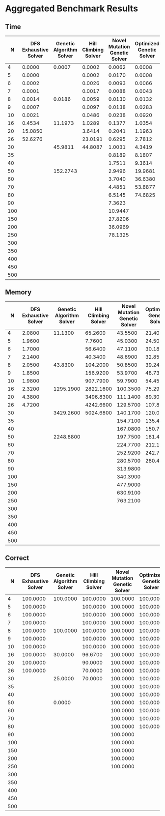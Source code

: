 # Aggregated Benchmark Results

## Time
|N|DFS Exhaustive Solver|Genetic Algorithm Solver|Hill Climbing Solver|Novel Mutation Genetic Solver|Optimized Genetic Solver|Optimized Hill Climbing Solver|Simulated Annealing Solver|
|---|---|---|---|---|---|---|---|
|4|0.0000|0.0007|0.0002|0.0062|0.0008|0.0001|0.0005|
|5|0.0000||0.0002|0.0170|0.0008|0.0001|0.0011|
|6|0.0002||0.0026|0.0093|0.0066|0.0028|0.0134|
|7|0.0001||0.0017|0.0088|0.0043|0.0022|0.0188|
|8|0.0014|0.0186|0.0059|0.0130|0.0132|0.0012|0.0257|
|9|0.0007||0.0097|0.0138|0.0283|0.0037|0.0354|
|10|0.0021||0.0486|0.0238|0.0920|0.0059|0.0482|
|16|0.4534|11.1973|1.0289|0.1377|1.0354|0.0116|0.1870|
|20|15.0850||3.6414|0.2041|1.1963|0.0081|0.5053|
|26|52.6276||23.0191|0.6295|2.7812|0.0166|0.8063|
|30||45.9811|44.8087|1.0031|4.3419|0.0292|2.0615|
|35||||0.8189|8.1807|0.0331|2.7086|
|40||||1.7511|9.3614|0.0389|10.5637|
|50||152.2743||2.9496|19.9681|0.0782||
|60||||3.7040|36.6380|0.1115||
|70||||4.4851|53.8877|0.1816||
|80||||6.5145|74.6825|0.2744||
|90||||7.3623||0.3767||
|100||||10.9447||0.4306||
|150||||27.8206||1.2763||
|200||||36.0969||2.7771||
|250||||78.1325||5.1012||
|300||||||10.7296||
|350||||||16.1814||
|400||||||25.0440||
|450||||||38.7147||
|500||||||57.8543||

## Memory
|N|DFS Exhaustive Solver|Genetic Algorithm Solver|Hill Climbing Solver|Novel Mutation Genetic Solver|Optimized Genetic Solver|Optimized Hill Climbing Solver|Simulated Annealing Solver|
|---|---|---|---|---|---|---|---|
|4|2.0800|11.1300|65.2600|43.5500|21.4000|113.1800|0.9200|
|5|1.9600||7.7600|45.0300|24.5000|1.7900|0.9400|
|6|1.7000||56.6400|47.1100|30.1800|1.9900|0.9600|
|7|2.1400||40.3400|48.6900|32.8500|2.0500|0.9800|
|8|2.0500|43.8300|104.2000|50.8500|39.2400|2.1000|1.0100|
|9|1.8500||156.9200|53.9700|48.7300|2.2000|1.0400|
|10|1.9800||907.7900|59.7900|54.4500|2.2000|1.0600|
|16|2.3200|1295.1900|2822.1600|100.3500|75.2900|2.2300|1.2800|
|20|4.3800||3496.8300|111.1400|89.3000|2.8200|1.3700|
|26|4.7200||4242.6600|129.5700|107.8200|4.3500|1.7300|
|30||3429.2600|5024.6800|140.1700|120.0800|4.3700|2.0000|
|35||||154.7100|135.4000|4.4900|2.3000|
|40||||167.0800|150.7100|4.5200|2.9000|
|50||2248.8800||197.7500|181.4400|4.6900||
|60||||224.7700|212.1500|4.8600||
|70||||252.9200|242.7200|5.0300||
|80||||280.5700|280.4500|5.4000||
|90||||313.9800||11.8800||
|100||||340.3900||13.0100||
|150||||477.9000||13.9200||
|200||||630.9100||14.6800||
|250||||763.2100||16.2400||
|300||||||21.0900||
|350||||||55.0800||
|400||||||59.2100||
|450||||||63.5000||
|500||||||68.3900||

## Correct
|N|DFS Exhaustive Solver|Genetic Algorithm Solver|Hill Climbing Solver|Novel Mutation Genetic Solver|Optimized Genetic Solver|Optimized Hill Climbing Solver|Simulated Annealing Solver|
|---|---|---|---|---|---|---|---|
|4|100.0000|100.0000|100.0000|100.0000|100.0000|100.0000|100.0000|
|5|100.0000||100.0000|100.0000|100.0000|100.0000|100.0000|
|6|100.0000||100.0000|100.0000|100.0000|100.0000|100.0000|
|7|100.0000||100.0000|100.0000|100.0000|100.0000|100.0000|
|8|100.0000|100.0000|100.0000|100.0000|100.0000|100.0000|100.0000|
|9|100.0000||100.0000|100.0000|100.0000|100.0000|100.0000|
|10|100.0000||100.0000|100.0000|100.0000|100.0000|100.0000|
|16|100.0000|30.0000|96.6700|100.0000|100.0000|100.0000|100.0000|
|20|100.0000||90.0000|100.0000|100.0000|100.0000|100.0000|
|26|100.0000||70.0000|100.0000|100.0000|100.0000|100.0000|
|30||25.0000|70.0000|100.0000|100.0000|100.0000|100.0000|
|35||||100.0000|100.0000|100.0000|100.0000|
|40||||100.0000|100.0000|100.0000|100.0000|
|50||0.0000||100.0000|100.0000|100.0000||
|60||||100.0000|100.0000|100.0000||
|70||||100.0000|100.0000|100.0000||
|80||||100.0000|100.0000|100.0000||
|90||||100.0000||100.0000||
|100||||100.0000||100.0000||
|150||||100.0000||100.0000||
|200||||100.0000||100.0000||
|250||||100.0000||100.0000||
|300||||||100.0000||
|350||||||100.0000||
|400||||||100.0000||
|450||||||100.0000||
|500||||||100.0000||
